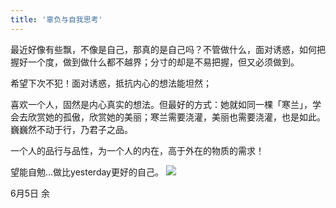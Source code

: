 ```yaml
---
title: '辜负与自我思考'
---
```

 
最近好像有些飘，不像是自己，那真的是自己吗？不管做什么，面对诱惑，如何把握好一个度，做到做什么都不越界；分寸的却是不易把握，但又必须做到。

希望下次不犯！面对诱惑，抵抗内心的想法能坦然；

喜欢一个人，固然是内心真实的想法。但最好的方式：她就如同一棵「寒兰」，学会去欣赏她的孤傲，欣赏她的美丽；寒兰需要浇灌，美丽也需要浇灌，也是如此。巍巍然不动于行，乃君子之品。

一个人的品行与品性，为一个人的内在，高于外在的物质的需求！

望能自勉...做比yesterday更好的自己。
![](https://gitee.com/helloyuzz/sharepic/raw/master/IMG_Xuj.jpg)

6月5日 余